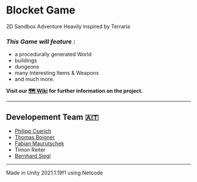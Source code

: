 # Blocket Game

2D Sandbox Adventure
Heavily inspired by Terraria

### _This Game will feature :_
* a procedurally generated World 
* buildings
* dungeons
* many Interesting Items & Weapons
* and much more.

**Visit our [🗺️ Wiki](https://github.com/HyFabi/Blocket/wiki) for further information on the project.**


***

## Developement Team 🇦🇹

* [Philipp Cserich](https://github.com/Cse19455)
* [Thomas Boigner](https://github.com/ThomasBoigner)
* [Fabian Maurutschek](https://github.com/HyFabi)
* Timon Reiter
* [Bernhard Siegl](https://github.com/CodeBearY)

***

Made in Unity 2021.1.19f1
using Netcode

